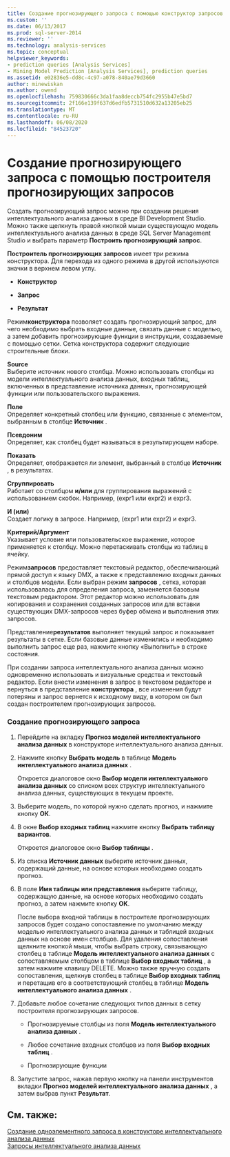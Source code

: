 ```yaml
---
title: Создание прогнозирующего запроса с помощью конструктор запросов прогнозирования | Документация Майкрософт
ms.custom: ''
ms.date: 06/13/2017
ms.prod: sql-server-2014
ms.reviewer: ''
ms.technology: analysis-services
ms.topic: conceptual
helpviewer_keywords:
- prediction queries [Analysis Services]
- Mining Model Prediction [Analysis Services], prediction queries
ms.assetid: e02836e5-dd8c-4c97-a078-840ae79d3660
author: minewiskan
ms.author: owend
ms.openlocfilehash: 759830666c3da1faa8deccb754fc2955b47e5bd7
ms.sourcegitcommit: 2f166e139f637d6edfb5731510d632a13205eb25
ms.translationtype: MT
ms.contentlocale: ru-RU
ms.lasthandoff: 06/08/2020
ms.locfileid: "84523720"
---
```

# <a name="create-a-prediction-query-using-the-prediction-query-builder"></a>Создание прогнозирующего запроса с помощью построителя прогнозирующих запросов
  Создать прогнозирующий запрос можно при создании решения интеллектуального анализа данных в среде BI Development Studio. Можно также щелкнуть правой кнопкой мыши существующую модель интеллектуального анализа данных в среде SQL Server Management Studio и выбрать параметр **Построить прогнозирующий запрос**.  
  
 **Построитель прогнозирующих запросов** имеет три режима конструктора. Для перехода из одного режима в другой используются значки в верхнем левом углу.  
  
-   **Конструктор**  
  
-   **Запрос**  
  
-   **Результат**  
  
 Режим**конструктора** позволяет создать прогнозирующий запрос, для чего необходимо выбрать входные данные, связать данные с моделью, а затем добавить прогнозирующие функции в инструкции, создаваемые с помощью сетки. Сетка конструктора содержит следующие строительные блоки.  
  
 **Source**  
 Выберите источник нового столбца. Можно использовать столбцы из модели интеллектуального анализа данных, входных таблиц, включенных в представление источника данных, прогнозирующей функции или пользовательского выражения.  
  
 **Поле**  
 Определяет конкретный столбец или функцию, связанные с элементом, выбранным в столбце **Источник** .  
  
 **Псевдоним**  
 Определяет, как столбец будет называться в результирующем наборе.  
  
 **Показать**  
 Определяет, отображается ли элемент, выбранный в столбце **Источник** , в результатах.  
  
 **Сгруппировать**  
 Работает со столбцом **и/или** для группирования выражений с использованием скобок. Например, (expr1 или expr2) и expr3.  
  
 **И (или)**  
 Создает логику в запросе. Например, (expr1 или expr2) и expr3.  
  
 **Критерий/Аргумент**  
 Указывает условие или пользовательское выражение, которое применяется к столбцу. Можно перетаскивать столбцы из таблиц в ячейку.  
  
 Режим**запросов** предоставляет текстовый редактор, обеспечивающий прямой доступ к языку DMX, а также к представлению входных данных и столбцов модели. Если выбран режим **запросов** , сетка, которая использовалась для определения запроса, заменяется базовым текстовым редактором. Этот редактор можно использовать для копирования и сохранения созданных запросов или для вставки существующих DMX-запросов через буфер обмена и выполнения этих запросов.  
  
 Представление**результатов** выполняет текущий запрос и показывает результаты в сетке. Если базовые данные изменились и необходимо выполнить запрос еще раз, нажмите кнопку «Выполнить» в строке состояния.  
  
 При создании запроса интеллектуального анализа данных можно одновременно использовать и визуальные средства и текстовый редактор. Если внести изменения в запрос в текстовом редакторе и вернуться в представление **конструктора** , все изменения будут потеряны и запрос вернется к исходному виду, в котором он был создан построителем прогнозирующих запросов.  
  
### <a name="to-create-a-prediction-query"></a>Создание прогнозирующего запроса  
  
1.  Перейдите на вкладку **Прогноз моделей интеллектуального анализа данных** в конструкторе интеллектуального анализа данных.  
  
2.  Нажмите кнопку **Выбрать модель** в таблице **Модель интеллектуального анализа данных** .  
  
     Откроется диалоговое окно **Выбор модели интеллектуального анализа данных** со списком всех структур интеллектуального анализа данных, существующих в текущем проекте.  
  
3.  Выберите модель, по которой нужно сделать прогноз, и нажмите кнопку **ОК**.  
  
4.  В окне **Выбор входных таблиц** нажмите кнопку **Выбрать таблицу вариантов**.  
  
     Откроется диалоговое окно **Выбор таблицы** .  
  
5.  Из списка **Источник данных** выберите источник данных, содержащий данные, на основе которых необходимо создать прогноз.  
  
6.  В поле **Имя таблицы или представления** выберите таблицу, содержащую данные, на основе которых необходимо создать прогноз, а затем нажмите кнопку **ОК**.  
  
     После выбора входной таблицы в построителе прогнозирующих запросов будет создано сопоставление по умолчанию между моделью интеллектуального анализа данных и таблицей входных данных на основе имен столбцов. Для удаления сопоставления щелкните кнопкой мыши, чтобы выбрать строку, связывающую столбец в таблице **Модель интеллектуального анализа данных** с сопоставляемым столбцом в таблице **Выбор входных таблиц** , а затем нажмите клавишу DELETE. Можно также вручную создать сопоставления, щелкнув столбец в таблице **Выбор входных таблиц** и перетащив его в соответствующий столбец в таблице **Модель интеллектуального анализа данных** .  
  
7.  Добавьте любое сочетание следующих типов данных в сетку построителя прогнозирующих запросов.  
  
    -   Прогнозируемые столбцы из поля **Модель интеллектуального анализа данных** .  
  
    -   Любое сочетание входных столбцов из поля **Выбор входных таблиц** .  
  
    -   Прогнозирующие функции  
  
8.  Запустите запрос, нажав первую кнопку на панели инструментов вкладки **Прогноз моделей интеллектуального анализа данных** , а затем выбрав пункт **Результат**.  
  
## <a name="see-also"></a>См. также:  
 [Создание одноэлементного запроса в конструкторе интеллектуального анализа данных](create-a-singleton-query-in-the-data-mining-designer.md)   
 [Запросы интеллектуального анализа данных](data-mining-queries.md)  
  
  
